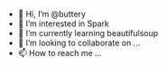 - 👋 Hi, I’m @buttery
- 👀 I’m interested in Spark
- 🌱 I’m currently learning beautifulsoup
- 💞️ I’m looking to collaborate on ...
- 📫 How to reach me ...

<!---
dawnlum/dawnlum is a ✨ special ✨ repository because its `README.md` (this file) appears on your GitHub profile.
You can click the Preview link to take a look at your changes.
--->
